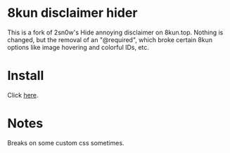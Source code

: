 # 8kun disclaimer hider
This is a fork of 2sn0w's Hide annoying disclaimer on 8kun.top. Nothing is changed, but the removal of an "@required", which broke certain 8kun options like image hovering and colorful IDs, etc.
# Install
Click [here](https://github.com/SlippingGitty/8kun-disclaimer-hider/raw/master/8kun-disclaimer-hider.user.js).
# Notes
Breaks on some custom css sometimes.
